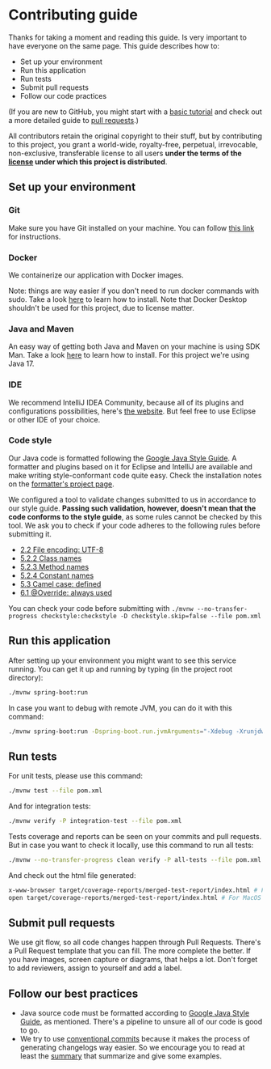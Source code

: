 # Contributing guide

Thanks for taking a moment and reading this guide. Is very important to have
everyone on the same page. This guide describes how to:
- Set up your environment
- Run this application
- Run tests
- Submit pull requests
- Follow our code practices

(If you are new to GitHub, you might start with a [basic tutorial](https://help.github.com/articles/set-up-git) and check out a more detailed guide to [pull requests](https://help.github.com/articles/using-pull-requests/).)

All contributors retain the original copyright to their stuff, but by
contributing to this project, you grant a world-wide, royalty-free,
perpetual, irrevocable, non-exclusive, transferable license to all
users **under the terms of the [license](./LICENSE.md) under which
this project is distributed**.

## Set up your environment

### Git

Make sure you have Git installed on your machine. You can follow
[this link](https://git-scm.com/downloads) for instructions.

### Docker

We containerize our application with Docker images.

Note: things are way
easier if you don't need to run docker commands with sudo. Take a look
[here](https://docs.docker.com/engine/install/#server) to learn how to
install. Note that Docker Desktop shouldn't be used for this project,
due to license matter.

### Java and Maven

An easy way of getting both Java and Maven on your machine is using
SDK Man. Take a look [here](https://sdkman.io/) to learn how to install.
For this project we're using Java 17.

### IDE

We recommend IntelliJ IDEA Community, because all of its plugins and
configurations possibilities, here's [the website](https://www.jetbrains.com/idea/download).
But feel free to use Eclipse or other IDE of your choice.

### Code style

Our Java code is formatted following the [Google Java Style Guide](https://google.github.io/styleguide/javaguide.html).
A formatter and plugins based on it for Eclipse and IntelliJ are available and  make writing
style-conformant code quite easy. Check the installation notes on the
[formatter's project page](https://github.com/google/google-java-format).

We configured a tool to validate changes submitted to us in accordance to our style guide. **Passing
such validation, however, doesn't mean that the code conforms to the style guide**, as some rules
cannot be checked by this tool. We ask you to check if your code adheres to the following rules
before submitting it.

- [2.2 File encoding: UTF-8](https://google.github.io/styleguide/javaguide.html#s2.2-file-encoding)
- [5.2.2 Class names](https://google.github.io/styleguide/javaguide.html#s5.2.2-class-names)
- [5.2.3 Method names](https://google.github.io/styleguide/javaguide.html#s5.2.3-method-names)
- [5.2.4 Constant names](https://google.github.io/styleguide/javaguide.html#s5.2.4-constant-names)
- [5.3 Camel case: defined](https://google.github.io/styleguide/javaguide.html#s5.3-camel-case)
- [6.1 @Override: always used](https://google.github.io/styleguide/javaguide.html#s6.1-override-annotation)

You can check your code before submitting with `./mvnw --no-transfer-progress checkstyle:checkstyle -D checkstyle.skip=false --file pom.xml`

## Run this application

After setting up your environment you might want to see this service running.
You can get it up and running by typing (in the project root directory):

```sh
./mvnw spring-boot:run
```

In case you want to debug with remote JVM, you can do it with this command:

```sh
./mvnw spring-boot:run -Dspring-boot.run.jvmArguments="-Xdebug -Xrunjdwp:transport=dt_socket,server=y,suspend=n,address=5005"
```

## Run tests

For unit tests, please use this command:
```sh
./mvnw test --file pom.xml
```

And for integration tests:
```sh
./mvnw verify -P integration-test --file pom.xml
```

Tests coverage and reports can be seen on your commits and pull requests.
But in case you want to check it locally, use this command to run all tests:

```sh
./mvnw --no-transfer-progress clean verify -P all-tests --file pom.xml
```

And check out the html file generated:

```sh
x-www-browser target/coverage-reports/merged-test-report/index.html # For Linux
open target/coverage-reports/merged-test-report/index.html # For MacOS
```

## Submit pull requests

We use git flow, so all code changes happen through Pull Requests. There's a
Pull Request template that you can fill. The more complete the better. If you
have images, screen capture or diagrams, that helps a lot. Don't forget to add
reviewers, assign to yourself and add a label.

## Follow our best practices

- Java source code must be formatted according to
[Google Java Style Guide](https://google.github.io/styleguide/javaguide.html),
as mentioned. There's a pipeline to unsure all of our code is good to go.
- We try to use [conventional commits](https://www.conventionalcommits.org/)
because it makes the process of generating changelogs way easier. So we encourage
you to read at least the [summary](https://www.conventionalcommits.org/en/v1.0.0/#summary)
that summarize and give some examples.
